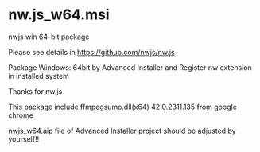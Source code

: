 # nw.js_w64.msi
nwjs win 64-bit package 

Please see details in https://github.com/nwjs/nw.js

Package Windows: 64bit by Advanced Installer and Register nw extension in installed system

Thanks for nw.js

This package include ffmpegsumo.dll(x64) 42.0.2311.135 from google chrome

nwjs_w64.aip file of Advanced Installer project  should be adjusted by yourself!! 
